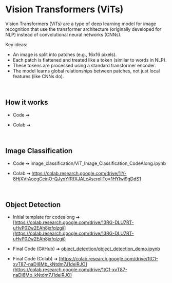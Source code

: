 
# Vision Transformers (ViTs)

Vision Transformers (ViTs) are a type of deep learning model for image recognition that use the transformer architecture (originally developed for NLP) instead of convolutional neural networks (CNNs).

Key ideas:
- An image is split into patches (e.g., 16x16 pixels).
- Each patch is flattened and treated like a token (similar to words in NLP).
- These tokens are processed using a standard transformer encoder.
- The model learns global relationships between patches, not just local features (like CNNs do).

<br>


## How it works

- Code ➜

- Colab ➜

<br>


## Image Classification

- Code ➜ image_classification/ViT_Image_Classification_CodeAlong.ipynb

- Colab ➜  https://colab.research.google.com/drive/1lY-8HjXVrAoegGcinO-QJyxYfRfXJALc#scrollTo=1HYlwi9gDdS1

<br>


## Object Detection

- Initial template for codealong ➜ [https://colab.research.google.com/drive/13RG-DLU7RT-uHvP0Zw2EAh8jxfqlzgii](https://colab.research.google.com/drive/13RG-DLU7RT-uHvP0Zw2EAh8jxfqlzgii)

- Final Code (GitHub) ➜ [object_detection/object_detection_demo.ipynb](object_detection/object_detection_demo.ipynb)

- Final Code (Colab) ➜ [https://colab.research.google.com/drive/1tC1-xvT87-naDI8Mb_kNtdm7J1deiRJO](https://colab.research.google.com/drive/1tC1-xvT87-naDI8Mb_kNtdm7J1deiRJO)



